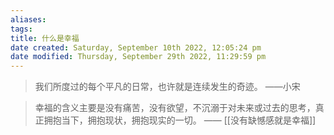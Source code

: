 ```yaml
---
aliases: 
tags: 
title: 什么是幸福
date created: Saturday, September 10th 2022, 12:05:24 pm
date modified: Thursday, September 29th 2022, 11:29:59 pm
---
```


> 我们所度过的每个平凡的日常，也许就是连续发生的奇迹。
> ——小宋

> 幸福的含义主要是没有痛苦，没有欲望，不沉溺于对未来或过去的思考，真正拥抱当下，拥抱现状，拥抱现实的一切。
—— [[没有缺憾感就是幸福]]
